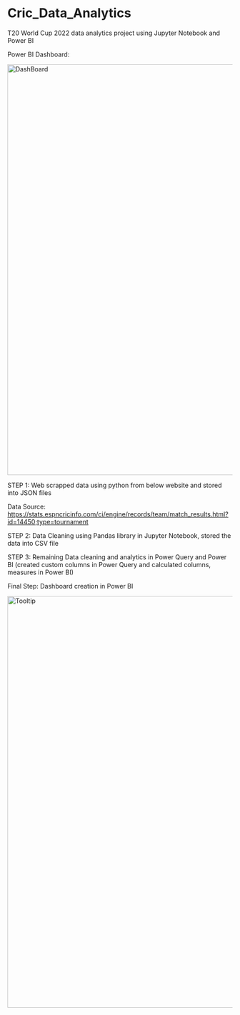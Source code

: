 # Cric_Data_Analytics
T20 World Cup 2022 data analytics project using Jupyter Notebook and Power BI

Power BI Dashboard:

<img width="920" alt="DashBoard" src="https://user-images.githubusercontent.com/118220804/218329821-44f8b5ed-13ce-40a5-8d69-dc1d033aacd6.png">

STEP 1: Web scrapped data using python from below website and stored into JSON files

Data Source: https://stats.espncricinfo.com/ci/engine/records/team/match_results.html?id=14450;type=tournament

STEP 2: Data Cleaning using Pandas library in Jupyter Notebook, stored the data into CSV file

STEP 3: Remaining Data cleaning and analytics in Power Query and Power BI (created custom columns in Power Query and calculated columns, measures in Power BI)

Final Step: Dashboard creation in Power BI

<img width="922" alt="Tooltip" src="https://user-images.githubusercontent.com/118220804/218329835-75a96714-c07a-43b0-a54c-c1f9f0d38d21.png">


